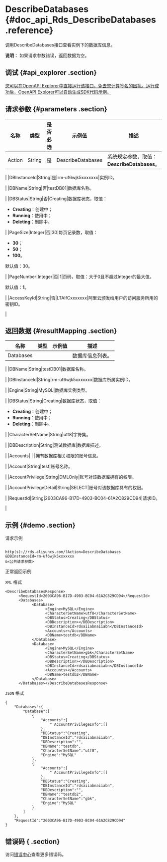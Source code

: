 # DescribeDatabases {#doc_api_Rds_DescribeDatabases .reference}

调用DescribeDatabases接口查看实例下的数据库信息。

**说明：** 如果请求参数错误，返回数据为空。

## 调试 {#api_explorer .section}

[您可以在OpenAPI Explorer中直接运行该接口，免去您计算签名的困扰。运行成功后，OpenAPI Explorer可以自动生成SDK代码示例。](https://api.aliyun.com/#product=Rds&api=DescribeDatabases&type=RPC&version=2014-08-15)

## 请求参数 {#parameters .section}

|名称|类型|是否必选|示例值|描述|
|--|--|----|---|--|
|Action|String|是|DescribeDatabases|系统规定参数，取值：**DescribeDatabases**。

 |
|DBInstanceId|String|是|rm-uf6wjk5xxxxxxx|实例ID。

 |
|DBName|String|否|testDB01|数据库名称。

 |
|DBStatus|String|否|Creating|数据库状态，取值：

 -   **Creating**：创建中；
-   **Running**：使用中；
-   **Deleting**：删除中。

 |
|PageSize|Integer|否|30|每页记录数，取值：

 -   **30**；
-   **50**；
-   **100**。

 默认值：30。

 |
|PageNumber|Integer|否|1|页码，取值：大于0且不超过Integer的最大值。

 默认值：**1**。

 |
|AccessKeyId|String|否|LTAIfCxxxxxxx|阿里云颁发给用户的访问服务所用的密钥ID。

 |

## 返回数据 {#resultMapping .section}

|名称|类型|示例值|描述|
|--|--|---|--|
|Databases| | |数据库信息列表。

 |
|DBName|String|testDB01|数据库名称。

 |
|DBInstanceId|String|rm-uf6wjk5xxxxxxx|数据库所属实例ID。

 |
|Engine|String|MySQL|数据库实例类型。

 |
|DBStatus|String|Creating|数据库状态，取值：

 -   **Creating**：创建中；
-   **Running**：使用中；
-   **Deleting**：删除中。

 |
|CharacterSetName|String|utf8|字符集。

 |
|DBDescription|String|测试数据库|数据库描述。

 |
|Accounts| | |拥有数据库相关权限的账号信息。

 |
|Account|String|test|账号名称。

 |
|AccountPrivilege|String|DMLOnly|账号对该数据库拥有的权限。

 |
|AccountPrivilegeDetail|String|SELECT|账号对该数据库具有的权限。

 |
|RequestId|String|2603CA96-B17D-4903-BC04-61A2C829CD94|请求ID。

 |

## 示例 {#demo .section}

请求示例

``` {#request_demo}

http(s)://rds.aliyuncs.com/?Action=DescribeDatabases
&DBInstanceId=rm-uf6wjk5xxxxxxx
&<公共请求参数>

```

正常返回示例

`XML` 格式

``` {#xml_return_success_demo}
<DescribeDatabasesResponse>
	  <RequestId>2603CA96-B17D-4903-BC04-61A2C829CD94</RequestId>
	  <Databases>
		    <Database>
			      <Engine>MySQL</Engine>
			      <CharacterSetName>utf8</CharacterSetName>
			      <DBStatus>Creating</DBStatus>
			      <DBDescription></DBDescription>
			      <DBInstanceId>rdsaiiabnaiiabn</DBInstanceId>
			      <Accounts></Accounts>
			      <DBName>testdb</DBName>
		    </Database>
		    <Database>
			      <Engine>MySQL</Engine>
			      <CharacterSetName>gbk</CharacterSetName>
			      <DBStatus>Creating</DBStatus>
			      <DBDescription></DBDescription>
			      <DBInstanceId>rdsaiiabnaiiabn</DBInstanceId>
			      <Accounts></Accounts>
			      <DBName>testdb2</DBName>
		    </Database>
	  </Databases></DescribeDatabasesResponse>
```

`JSON` 格式

``` {#json_return_success_demo}
{
	"Databases":{
		"Database":[
			{
				"Accounts":{
					" AccountPrivilegeInfo":[]
				},
				"DBStatus":"Creating",
				"DBInstanceId":"rdsaiiabnaiiabn",
				"DBDescription":"",
				"DBName":"testdb",
				"CharacterSetName":"utf8",
				"Engine":"MySQL"
			},
			{
				"Accounts":{
					" AccountPrivilegeInfo":[]
				},
				"DBStatus":"Creating",
				"DBInstanceId":"rdsaiiabnaiiabn",
				"DBDescription":"",
				"DBName":"testdb2",
				"CharacterSetName":"gbk",
				"Engine":"MySQL"
			}
		]
	},
	"RequestId":"2603CA96-B17D-4903-BC04-61A2C829CD94"
}
```

## 错误码 { .section}

访问[错误中心](https://error-center.alibabacloud.com/status/product/Rds)查看更多错误码。

